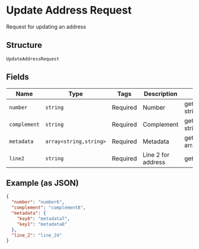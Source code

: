 
# Update Address Request

Request for updating an address

## Structure

`UpdateAddressRequest`

## Fields

| Name | Type | Tags | Description | Getter | Setter |
|  --- | --- | --- | --- | --- | --- |
| `number` | `string` | Required | Number | getNumber(): string | setNumber(string number): void |
| `complement` | `string` | Required | Complement | getComplement(): string | setComplement(string complement): void |
| `metadata` | `array<string,string>` | Required | Metadata | getMetadata(): array | setMetadata(array metadata): void |
| `line2` | `string` | Required | Line 2 for address | getLine2(): string | setLine2(string line2): void |

## Example (as JSON)

```json
{
  "number": "number6",
  "complement": "complement8",
  "metadata": {
    "key0": "metadata7",
    "key1": "metadata8"
  },
  "line_2": "line_24"
}
```

